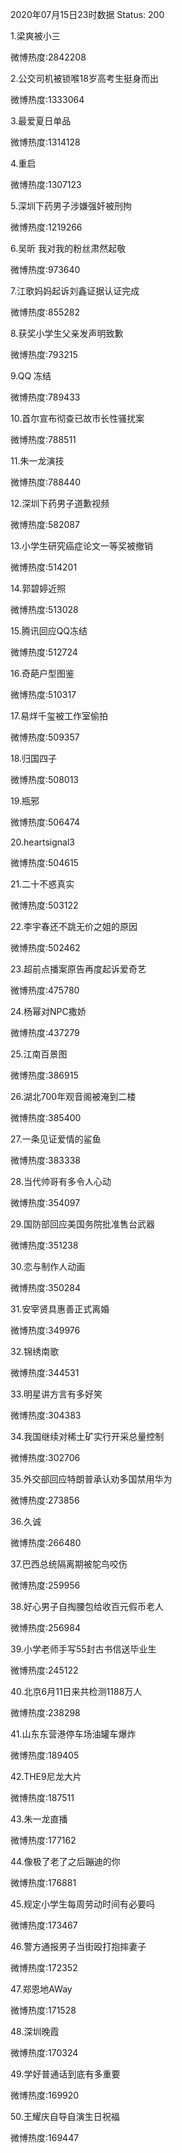2020年07月15日23时数据
Status: 200

1.梁爽被小三

微博热度:2842208

2.公交司机被锁喉18岁高考生挺身而出

微博热度:1333064

3.最爱夏日单品

微博热度:1314128

4.重启

微博热度:1307123

5.深圳下药男子涉嫌强奸被刑拘

微博热度:1219266

6.吴昕 我对我的粉丝肃然起敬

微博热度:973640

7.江歌妈妈起诉刘鑫证据认证完成

微博热度:855282

8.获奖小学生父亲发声明致歉

微博热度:793215

9.QQ 冻结

微博热度:789433

10.首尔宣布彻查已故市长性骚扰案

微博热度:788511

11.朱一龙演技

微博热度:788440

12.深圳下药男子道歉视频

微博热度:582087

13.小学生研究癌症论文一等奖被撤销

微博热度:514201

14.郭碧婷近照

微博热度:513028

15.腾讯回应QQ冻结

微博热度:512724

16.奇葩户型图鉴

微博热度:510317

17.易烊千玺被工作室偷拍

微博热度:509357

18.归国四子

微博热度:508013

19.瓶邪

微博热度:506474

20.heartsignal3

微博热度:504615

21.二十不惑真实

微博热度:503122

22.李宇春还不跳无价之姐的原因

微博热度:502462

23.超前点播案原告再度起诉爱奇艺

微博热度:475780

24.杨幂对NPC撒娇

微博热度:437279

25.江南百景图

微博热度:386915

26.湖北700年观音阁被淹到二楼

微博热度:385400

27.一条见证爱情的鲨鱼

微博热度:383338

28.当代帅哥有多令人心动

微博热度:354097

29.国防部回应美国务院批准售台武器

微博热度:351238

30.恋与制作人动画

微博热度:350284

31.安宰贤具惠善正式离婚

微博热度:349976

32.锦绣南歌

微博热度:344531

33.明星讲方言有多好笑

微博热度:304383

34.我国继续对稀土矿实行开采总量控制

微博热度:302706

35.外交部回应特朗普承认劝多国禁用华为

微博热度:273856

36.久诚

微博热度:266480

37.巴西总统隔离期被鸵鸟咬伤

微博热度:259956

38.好心男子自掏腰包给收百元假币老人

微博热度:256984

39.小学老师手写55封古书信送毕业生

微博热度:245122

40.北京6月11日来共检测1188万人

微博热度:238298

41.山东东营港停车场油罐车爆炸

微博热度:189405

42.THE9尼龙大片

微博热度:187511

43.朱一龙直播

微博热度:177162

44.像极了老了之后蹦迪的你

微博热度:176881

45.规定小学生每周劳动时间有必要吗

微博热度:173467

46.警方通报男子当街殴打抱摔妻子

微博热度:172352

47.郑恩地AWay

微博热度:171528

48.深圳晚霞

微博热度:170324

49.学好普通话到底有多重要

微博热度:169920

50.王耀庆自导自演生日祝福

微博热度:169447

